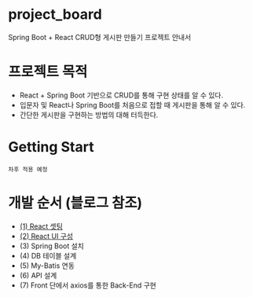 # project_board
Spring Boot + React CRUD형 게시판 만들기 프로젝트 안내서

# 프로젝트 목적
- React + Spring Boot 기반으로 CRUD를 통해 구현 상태를 알 수 있다.
- 입문자 및 React나 Spring Boot를 처음으로 접할 때 게시판을 통해 알 수 있다.
- 간단한 게시판을 구현하는 방법의 대해 터득한다.

# Getting Start
```
차후 적용 예정
```

# 개발 순서 (블로그 참조)
- [(1) React 셋팅](https://berkley.tistory.com/23)
- [(2) React UI 구성](https://berkley.tistory.com/24)
- (3) Spring Boot 설치
- (4) DB 테이블 설계
- (5) My-Batis 연동
- (6) API 설계
- (7) Front 단에서 axios를 통한 Back-End 구현